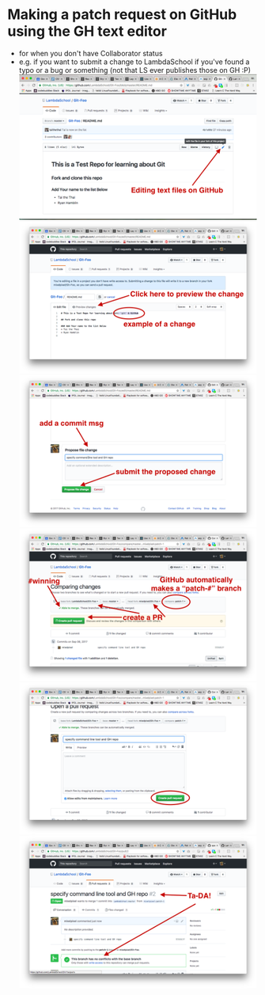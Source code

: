# Making a patch request on GitHub using the GH text editor
- for when you don't have Collaborator status
- e.g. if you want to submit a change to LambdaSchool if you've found a typo or a bug or something (not that LS ever publishes those on GH :P)
![Step One](1.png)
![Step One](2.png)
![Step One](3.png)
![Step One](4.png)
![Step One](5.png)
![Step One](6.png)
